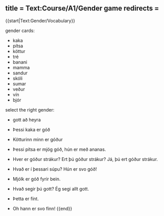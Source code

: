 title = Text:Course/A1/Gender game
redirects =
---

{{start|Text:Gender/Vocabulary}}

gender cards:
* kaka
* pítsa
* köttur
* tré
* banani
* mamma
* sandur
* skóli
* sumar
* veður
* vín
* bjór


select the right gender:

* gott að heyra 
* Þessi kaka er góð 
* Kötturinn minn er góður 
* Þessi pítsa er mjög góð, hún er með ananas.
* Hver er góður  strákur? Ert þú góður strákur? Já, þú ert góður strákur. 
* Hvað er í þessari súpu? Hún er svo góð!
* Mjólk er góð fyrir bein. 
* Hvað segir þú gott? Ég segi allt gott. 

* Þetta er fínt. 
* Oh hann er svo fínn!
{{end}}